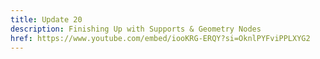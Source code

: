```yaml
---
title: Update 20
description: Finishing Up with Supports & Geometry Nodes
href: https://www.youtube.com/embed/iooKRG-ERQY?si=OknlPYFviPPLXYG2
---
```

